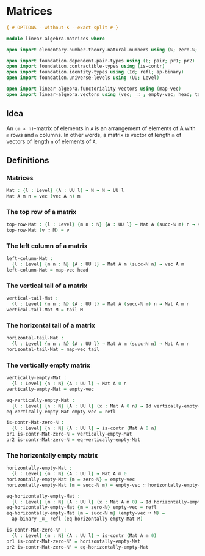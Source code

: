 # Matrices

```agda
{-# OPTIONS --without-K --exact-split #-}

module linear-algebra.matrices where

open import elementary-number-theory.natural-numbers using (ℕ; zero-ℕ; succ-ℕ)

open import foundation.dependent-pair-types using (Σ; pair; pr1; pr2)
open import foundation.contractible-types using (is-contr)
open import foundation.identity-types using (Id; refl; ap-binary)
open import foundation.universe-levels using (UU; Level)

open import linear-algebra.functoriality-vectors using (map-vec)
open import linear-algebra.vectors using (vec; _∷_; empty-vec; head; tail)
```

## Idea

An `(m × n)`-matrix of elements in `A` is an arrangement of elements of A with `m` rows and `n` columns. In other words, a matrix is vector of length `m` of vectors of length `n` of elements of `A`.

##  Definitions

### Matrices

```agda
Mat : {l : Level} (A : UU l) → ℕ → ℕ → UU l
Mat A m n = vec (vec A n) m
```

### The top row of a matrix

```agda
top-row-Mat : {l : Level} {m n : ℕ} {A : UU l} → Mat A (succ-ℕ m) n → vec A n
top-row-Mat (v ∷ M) = v
```

### The left column of a matrix

```agda
left-column-Mat :
  {l : Level} {m n : ℕ} {A : UU l} → Mat A m (succ-ℕ n) → vec A m
left-column-Mat = map-vec head
```

### The vertical tail of a matrix

```agda
vertical-tail-Mat :
  {l : Level} {m n : ℕ} {A : UU l} → Mat A (succ-ℕ m) n → Mat A m n
vertical-tail-Mat M = tail M
```

### The horizontal tail of a matrix

```agda
horizontal-tail-Mat :
  {l : Level} {m n : ℕ} {A : UU l} → Mat A m (succ-ℕ n) → Mat A m n
horizontal-tail-Mat = map-vec tail
```

### The vertically empty matrix

```agda
vertically-empty-Mat :
  {l : Level} {n : ℕ} {A : UU l} → Mat A 0 n
vertically-empty-Mat = empty-vec

eq-vertically-empty-Mat :
  {l : Level} {n : ℕ} {A : UU l} (x : Mat A 0 n) → Id vertically-empty-Mat x
eq-vertically-empty-Mat empty-vec = refl

is-contr-Mat-zero-ℕ :
  {l : Level} {n : ℕ} {A : UU l} → is-contr (Mat A 0 n)
pr1 is-contr-Mat-zero-ℕ = vertically-empty-Mat
pr2 is-contr-Mat-zero-ℕ = eq-vertically-empty-Mat
```

### The horizontally empty matrix

```agda
horizontally-empty-Mat :
  {l : Level} {m : ℕ} {A : UU l} → Mat A m 0
horizontally-empty-Mat {m = zero-ℕ} = empty-vec
horizontally-empty-Mat {m = succ-ℕ m} = empty-vec ∷ horizontally-empty-Mat

eq-horizontally-empty-Mat :
  {l : Level} {m : ℕ} {A : UU l} (x : Mat A m 0) → Id horizontally-empty-Mat x
eq-horizontally-empty-Mat {m = zero-ℕ} empty-vec = refl
eq-horizontally-empty-Mat {m = succ-ℕ m} (empty-vec ∷ M) =
  ap-binary _∷_ refl (eq-horizontally-empty-Mat M)

is-contr-Mat-zero-ℕ' :
  {l : Level} {m : ℕ} {A : UU l} → is-contr (Mat A m 0)
pr1 is-contr-Mat-zero-ℕ' = horizontally-empty-Mat
pr2 is-contr-Mat-zero-ℕ' = eq-horizontally-empty-Mat
```
